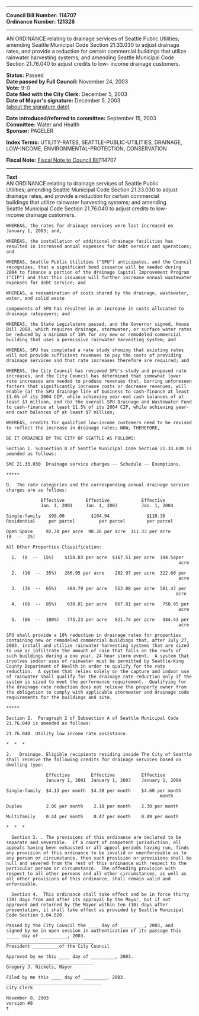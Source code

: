 * * * * *  
  
**Council Bill Number: [](#h0)[](#h2)114707**   
**Ordinance Number: 121328**  
  
* * * * *  
  
AN ORDINANCE relating to drainage services of Seattle Public Utilities; amending Seattle Municipal Code Section 21.33.030 to adjust drainage rates, and provide a reduction for certain commercial buildings that utilize rainwater harvesting systems; and amending Seattle Municipal Code Section 21.76.040 to adjust credits to low- income drainage customers.  
  
**Status:** Passed   
**Date passed by Full Council:** November 24, 2003   
**Vote:** 9-0   
**Date filed with the City Clerk:** December 5, 2003   
**Date of Mayor's signature:** December 5, 2003   
[(about the signature date)](/~public/approvaldate.htm)   
  
  
**Date introduced/referred to committee:** September 15, 2003   
**Committee:** Water and Health   
**Sponsor:** PAGELER   
  
**Index Terms:** UTILITY-RATES, SEATTLE-PUBLIC-UTILITIES, DRAINAGE, LOW-INCOME, ENVIRONMENTAL-PROTECTION, CONSERVATION  
  
**Fiscal Note:** [Fiscal Note to Council Bill](http://clerk.seattle.gov/~public/fnote/114707.htm)[](#h1)[](#h3)114707  
  
* * * * *  
  
**Text**  
    AN ORDINANCE relating to drainage services of Seattle Public  
    Utilities; amending Seattle Municipal Code Section 21.33.030 to adjust  
    drainage rates, and provide a reduction for certain commercial  
    buildings that utilize rainwater harvesting systems; and amending  
    Seattle Municipal Code Section 21.76.040 to adjust credits to low-  
    income drainage customers.  
  
    WHEREAS, the rates for drainage services were last increased on  
    January 1, 2003; and,  
  
    WHEREAS, the installation of additional drainage facilities has  
    resulted in increased annual expenses for debt service and operations;  
    and  
  
    WHEREAS, Seattle Public Utilities ("SPU") anticipates, and the Council  
    recognizes, that a significant bond issuance will be needed during  
    2004 to finance a portion of the drainage Capital Improvement Program  
    ("CIP") and that this issuance will further increase annual wastewater  
    expenses for debt service; and  
  
    WHEREAS, a reexamination of costs shared by the drainage, wastewater,  
    water, and solid waste  
  
    components of SPU has resulted in an increase in costs allocated to  
    drainage ratepayers; and  
  
    WHEREAS, the State Legislature passed, and the Governor signed, House  
    Bill 2088, which requires drainage, stormwater, or surface water rates  
    be reduced by a minimum of 10% for any new or remodeled commercial  
    building that uses a permissive rainwater harvesting system; and  
  
    WHEREAS, SPU has completed a rate study showing that existing rates  
    will not provide sufficient revenues to pay the costs of providing  
    drainage services and that rate increases therefore are required; and  
  
    WHEREAS, the City Council has reviewed SPU's study and proposed rate  
    increases, and the City Council has determined that somewhat lower  
    rate increases are needed to produce revenues that, barring unforeseen  
    factors that significantly increase costs or decrease revenues, will  
    enable (a) the SPU drainage line of business to cash-finance at least  
    11.6% of its 2004 CIP, while achieving year-end cash balances of at  
    least $3 million, and (b) the overall SPU Drainage and Wastewater Fund  
    to cash-finance at least 11.5% of its 2004 CIP, while achieving year-  
    end cash balances of at least $7 million;  
  
    WHEREAS, credits for qualified low-income customers need to be revised  
    to reflect the increase in drainage rates; NOW, THEREFORE,  
  
    BE IT ORDAINED BY THE CITY OF SEATTLE AS FOLLOWS:  
  
    Section 1. Subsection D of Seattle Municipal Code Section 21.33.030 is  
    amended as follows:  
  
    SMC 21.33.030  Drainage service charges -- Schedule -- Exemptions.  
  
    *****  
  
    D.  The rate categories and the corresponding annual drainage service  
    charges are as follows:  
  
                 Effective        Effective            Effective  
                 Jan. 1, 2001     Jan. 1, 2003         Jan. 1, 2004  
  
    Single-family   $99.00          $104.94              $110.36  
    Residential     per parcel         per parcel        per parcel  
  
    Open Space     92.70 per acre  98.26 per acre  111.33 per acre  
    (0  --  2%)  
  
    All Other Properties Classification:  
  
      1.  (0  --  15%)    $158.03 per acre  $167.51 per acre  194.54per  
                                                                     acre  
  
      2.  (16  --  35%)   266.95 per acre    282.97 per acre  322.60 per  
                                                                     acre  
  
      3.  (36  --  65%)    484.79 per acre   513.88 per acre  581.47 per  
                                                                    acre  
  
      4.  (66  --  85%)    630.01 per acre   667.81 per acre   758.95 per  
                                                                     acre  
  
      5.  (86  --  100%)   775.23 per acre   821.74 per acre   944.43 per  
                                                                     acre  
  
    SPU shall provide a 10% reduction in drainage rates for properties  
    containing new or remodeled commercial buildings that, after July 27,  
    2003, install and utilize rainwater harvesting systems that are sized  
    to use or infiltrate the amount of rain that falls on the roofs of  
    such buildings during a one year, 24 hour storm event.  A system that  
    involves indoor uses of rainwater must be permitted by Seattle-King  
    County Department of Health in order to qualify for the rate  
    reduction.  A system that relies solely on the capture and indoor use  
    of rainwater shall qualify for the drainage rate reduction only if the  
    system is sized to meet the performance requirement.  Qualifying for  
    the drainage rate reduction does not relieve the property owner from  
    the obligation to comply with applicable stormwater and drainage code  
    requirements for the buildings and site.  
  
    *****  
  
    Section 2.  Paragraph 2 of Subsection A of Seattle Municipal Code  
    21.76.040 is amended as follows:  
  
    21.76.040  Utility low income rate assistance.  
  
    *  *  *  
  
    2.   Drainage. Eligible recipients residing inside The City of Seattle  
    shall receive the following credits for drainage services based on  
    dwelling type:  
  
                   Effective        Effective          Effective  
                   January 1, 2001  January 1, 2003    January 1, 2004  
  
    Single-family  $4.13 per month  $4.38 per month    $4.60 per month  
                                                              month  
  
    Duplex         2.06 per month    2.18 per month    2.30 per month  
  
    Multifamily    0.44 per month    0.47 per month    0.49 per month  
  
    *  *  *  
  
      Section 3. . The provisions of this ordinance are declared to be  
    separate and severable.  If a court of competent jurisdiction, all  
    appeals having been exhausted or all appeal periods having run, finds  
    any provision of this ordinance to be invalid or unenforceable as to  
    any person or circumstance, then such provision or provisions shall be  
    null and severed from the rest of this ordinance with respect to the  
    particular person or circumstance.  The offending provision with  
    respect to all other persons and all other circumstances, as well as  
    all other provisions of this ordinance, shall remain valid and  
    enforceable.  
  
      Section 4.  This ordinance shall take effect and be in force thirty  
    (30) days from and after its approval by the Mayor, but if not  
    approved and returned by the Mayor within ten (10) days after  
    presentation, it shall take effect as provided by Seattle Municipal  
    Code Section 1.04.020.  
  
    Passed by the City Council the ____ day of _________, 2003, and  
    signed by me in open session in authentication of its passage this  
    _____ day of __________, 2003.  
    _________________________________  
    President __________of the City Council  
  
    Approved by me this ____ day of _________, 2003.  
    _________________________________  
    Gregory J. Nickels, Mayor  
  
    Filed by me this ____ day of _________, 2003.  
    ____________________________________  
    City Clerk  
  
    November 8, 2003  
    version #8  
    t  

